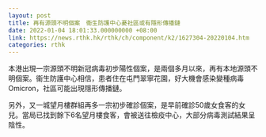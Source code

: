 ```yaml
---
layout: post
title: 再有源頭不明個案　衞生防護中心憂社區或有隱形傳播鏈
date: 2022-01-04 18:01:33.000000000 +08:00
link: https://news.rthk.hk/rthk/ch/component/k2/1627304-20220104.htm
categories: rthk
---
```


本港出現一宗源頭不明新冠病毒初步陽性個案，是兩個多月以來，再有本地源頭不明個案。衞生防護中心相信，患者住在屯門翠寧花園，好大機會感染變種病毒Omicron，社區可能出現隱形傳播鏈。

另外，又一城望月樓群組再多一宗初步確診個案，是早前確診50歲女食客的女兒。當局已找到餘下6名望月樓食客，會被送往檢疫中心，大部分病毒測試結果呈陰性。
